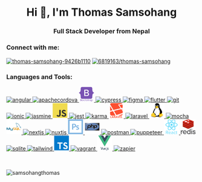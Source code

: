 <h1 align="center">Hi 👋, I'm Thomas Samsohang</h1>
<h3 align="center">Full Stack Developer from Nepal</h3>
<h3 align="left">Connect with me:</h3>
<p align="left"><a href="https://www.linkedin.com/in/thomas-samsohang-9426b1110" target="blank"><img align="center" src="https://raw.githubusercontent.com/rahuldkjain/github-profile-readme-generator/master/src/images/icons/Social/linked-in-alt.svg" alt="thomas-samsohang-9426b1110" height="30" width="40" /></a>
<a href="https://stackoverflow.com/users/6819163/thomas-samsohang" target="blank"><img align="center" src="https://raw.githubusercontent.com/rahuldkjain/github-profile-readme-generator/master/src/images/icons/Social/stack-overflow.svg" alt="6819163/thomas-samsohang" height="30" width="40" /></a>
</p>
<h3 align="left">Languages and Tools:</h3>
<p align="left"> 
    <a href="https://angular.io" target="_blank" rel="noreferrer"> 
            <img src="https://angular.io/assets/images/logos/angular/angular.svg" alt="angular" width="40" height="40" />
     </a> 
<a href="https://cordova.apache.org/" target="_blank" rel="noreferrer"> 
        <img src="https://www.vectorlogo.zone/logos/apache_cordova/apache_cordova-icon.svg" alt="apachecordova" width="40" height="40" />
 </a> 
<a href="https://getbootstrap.com" target="_blank" rel="noreferrer"> 
        <img src="https://raw.githubusercontent.com/devicons/devicon/master/icons/bootstrap/bootstrap-plain-wordmark.svg" alt="bootstrap" width="40" height="40" />
 </a> 
<a href="https://www.cypress.io" target="_blank" rel="noreferrer"> 
        <img src="https://raw.githubusercontent.com/simple-icons/simple-icons/6e46ec1fc23b60c8fd0d2f2ff46db82e16dbd75f/icons/cypress.svg" alt="cypress" width="40" height="40" />
 </a> 
<a href="https://www.figma.com/" target="_blank" rel="noreferrer"> 
        <img src="https://www.vectorlogo.zone/logos/figma/figma-icon.svg" alt="figma" width="40" height="40" />
 </a> 
<a href="https://flutter.dev" target="_blank" rel="noreferrer"> 
        <img src="https://www.vectorlogo.zone/logos/flutterio/flutterio-icon.svg" alt="flutter" width="40" height="40" />
 </a> 
<a href="https://git-scm.com/" target="_blank" rel="noreferrer"> 
        <img src="https://www.vectorlogo.zone/logos/git-scm/git-scm-icon.svg" alt="git" width="40" height="40" />
 </a> 
<a href="https://ionicframework.com" target="_blank" rel="noreferrer"> 
        <img src="https://upload.wikimedia.org/wikipedia/commons/d/d1/Ionic_Logo.svg" alt="ionic" width="40" height="40" />
 </a> 
<a href="https://jasmine.github.io/" target="_blank" rel="noreferrer"> 
        <img src="https://www.vectorlogo.zone/logos/jasmine/jasmine-icon.svg" alt="jasmine" width="40" height="40" />
 </a> 
<a href="https://developer.mozilla.org/en-US/docs/Web/JavaScript" target="_blank" rel="noreferrer"> 
        <img src="https://raw.githubusercontent.com/devicons/devicon/master/icons/javascript/javascript-original.svg" alt="javascript" width="40" height="40" />
 </a> 
<a href="https://jestjs.io" target="_blank" rel="noreferrer"> 
        <img src="https://www.vectorlogo.zone/logos/jestjsio/jestjsio-icon.svg" alt="jest" width="40" height="40" />
 </a> 

<a href="https://karma-runner.github.io/latest/index.html" target="_blank" rel="noreferrer"> 
        <img src="https://raw.githubusercontent.com/detain/svg-logos/780f25886640cef088af994181646db2f6b1a3f8/svg/karma.svg" alt="karma" width="40" height="40" />
 </a> 
    <a href="https://laravel.com/" target="_blank" rel="noreferrer"> 
            <img src="https://raw.githubusercontent.com/devicons/devicon/master/icons/laravel/laravel-plain-wordmark.svg" alt="laravel" width="40" height="40" />
     </a> 
    <a href="https://wordpress.org/" target="_blank" rel="noreferrer"> 
            <img src="https://s.w.org/style/images/about/WordPress-logotype-wmark.png" alt="laravel" width="40" height="40" />
     </a> 
    <a href="https://www.linux.org/" target="_blank" rel="noreferrer"> 
            <img src="https://raw.githubusercontent.com/devicons/devicon/master/icons/linux/linux-original.svg" alt="linux" width="40" height="40" />
     </a> 
    <a href="https://mochajs.org" target="_blank" rel="noreferrer"> 
            <img src="https://www.vectorlogo.zone/logos/mochajs/mochajs-icon.svg" alt="mocha" width="40" height="40" />
     </a> 
    <a href="https://www.mysql.com/" target="_blank" rel="noreferrer"> 
            <img src="https://raw.githubusercontent.com/devicons/devicon/master/icons/mysql/mysql-original-wordmark.svg" alt="mysql" width="40" height="40" />
     </a> 
    <a href="https://nextjs.org/" target="_blank" rel="noreferrer"> 
            <img src="https://cdn.worldvectorlogo.com/logos/nextjs-2.svg" alt="nextjs" width="40" height="40" />
     </a> 
    <a href="https://nuxtjs.org/" target="_blank" rel="noreferrer"> 
            <img src="https://www.vectorlogo.zone/logos/nuxtjs/nuxtjs-icon.svg" alt="nuxtjs" width="40" height="40" />
     </a> 
    <a href="https://www.photoshop.com/en" target="_blank" rel="noreferrer"> 
            <img src="https://raw.githubusercontent.com/devicons/devicon/master/icons/photoshop/photoshop-line.svg" alt="photoshop" width="40" height="40" />
     </a> 
    <a href="https://www.php.net" target="_blank" rel="noreferrer"> 
            <img src="https://raw.githubusercontent.com/devicons/devicon/master/icons/php/php-original.svg" alt="php" width="40" height="40" />
     </a> 
    <a href="https://postman.com" target="_blank" rel="noreferrer"> 
            <img src="https://www.vectorlogo.zone/logos/getpostman/getpostman-icon.svg" alt="postman" width="40" height="40" />
     </a> 
    <a href="https://github.com/puppeteer/puppeteer" target="_blank" rel="noreferrer"> 
            <img src="https://www.vectorlogo.zone/logos/pptrdev/pptrdev-official.svg" alt="puppeteer" width="40" height="40" />
     </a> 
    <a href="https://reactjs.org/" target="_blank" rel="noreferrer"> 
            <img src="https://raw.githubusercontent.com/devicons/devicon/master/icons/react/react-original-wordmark.svg" alt="react" width="40" height="40" />
     </a> 
    <a href="https://redis.io" target="_blank" rel="noreferrer"> 
            <img src="https://raw.githubusercontent.com/devicons/devicon/master/icons/redis/redis-original-wordmark.svg" alt="redis" width="40" height="40" />
     </a> 
    <a href="https://www.sqlite.org/" target="_blank" rel="noreferrer"> 
            <img src="https://www.vectorlogo.zone/logos/sqlite/sqlite-icon.svg" alt="sqlite" width="40" height="40" />
     </a> 
    <a href="https://tailwindcss.com/" target="_blank" rel="noreferrer"> 
            <img src="https://www.vectorlogo.zone/logos/tailwindcss/tailwindcss-icon.svg" alt="tailwind" width="40" height="40" />
     </a> 
    <a href="https://www.typescriptlang.org/" target="_blank" rel="noreferrer"> 
            <img src="https://raw.githubusercontent.com/devicons/devicon/master/icons/typescript/typescript-original.svg" alt="typescript" width="40" height="40" />
     </a> 
    <a href="https://www.vagrantup.com/" target="_blank" rel="noreferrer"> 
            <img src="https://www.vectorlogo.zone/logos/vagrantup/vagrantup-icon.svg" alt="vagrant" width="40" height="40" />
     </a> 
    <a href="https://vuejs.org/" target="_blank" rel="noreferrer"> 
            <img src="https://raw.githubusercontent.com/devicons/devicon/master/icons/vuejs/vuejs-original-wordmark.svg" alt="vuejs" width="40" height="40" />
     </a> 
    <a href="https://zapier.com" target="_blank" rel="noreferrer"> 
            <img src="https://www.vectorlogo.zone/logos/zapier/zapier-icon.svg" alt="zapier" width="40" height="40" />
     </a> </p>
<br>
<p><img align="center" src="https://github-readme-stats.vercel.app/api/top-langs?username=samsohangthomas&show_icons=true&locale=en&layout=compact" alt="samsohangthomas" /></p>
